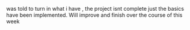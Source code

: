 was told to turn in what i have , the project isnt complete just the basics have been implemented. Will improve and finish over the course of this week 
